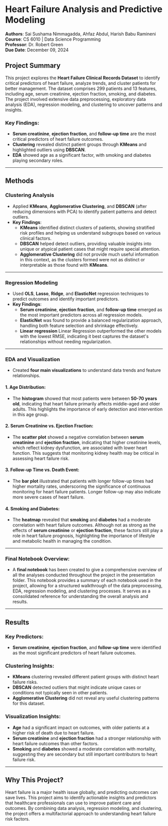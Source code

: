 # Heart Failure Analysis and Predictive Modeling

**Authors**: Sai Sushama Nimmagadda, Ahfaz Abdul, Harish Babu Ramineni  
**Course**: CS 6010 | Data Science Programming  
**Professor**: Dr. Robert Green  
**Due Date**: December 09, 2024

## Project Summary

This project explores the **Heart Failure Clinical Records Dataset** to identify critical predictors of heart failure, analyze trends, and cluster patients for better management. The dataset comprises 299 patients and 13 features, including age, serum creatinine, ejection fraction, smoking, and diabetes. The project involved extensive data preprocessing, exploratory data analysis (EDA), regression modeling, and clustering to uncover patterns and insights.

### Key Findings:

- **Serum creatinine**, **ejection fraction**, and **follow-up time** are the most critical predictors of heart failure outcomes.
- **Clustering** revealed distinct patient groups through **KMeans** and highlighted outliers using **DBSCAN**.
- **EDA** showed age as a significant factor, with smoking and diabetes playing secondary roles.

---

## Methods

### Clustering Analysis

- Applied **KMeans**, **Agglomerative Clustering**, and **DBSCAN** (after reducing dimensions with PCA) to identify patient patterns and detect outliers.
- **Key Findings**:
  - **KMeans** identified distinct clusters of patients, showing stratified risk profiles and helping us understand subgroups based on various clinical factors.
  - **DBSCAN** helped detect outliers, providing valuable insights into unique or atypical patient cases that might require special attention.
  - **Agglomerative Clustering** did not provide much useful information in this context, as the clusters formed were not as distinct or interpretable as those found with **KMeans**.

---

### Regression Modeling

- Used **OLS**, **Lasso**, **Ridge**, and **ElasticNet** regression techniques to predict outcomes and identify important predictors.
- **Key Findings**:
  - **Serum creatinine**, **ejection fraction**, and **follow-up time** emerged as the most important predictors across all regression models.
  - **ElasticNet** was found to provide a balanced regularization approach, handling both feature selection and shrinkage effectively.
  - **Linear regression** Linear Regression outperformed the other models with the lowest RMSE, indicating it best captures the dataset's relationships without needing regularization.

---

### EDA and Visualization

- Created **four main visualizations** to understand data trends and feature relationships.

#### 1. **Age Distribution**:

- The **histogram** showed that most patients were between **50-70 years old**, indicating that heart failure primarily affects middle-aged and older adults. This highlights the importance of early detection and intervention in this age group.

#### 2. **Serum Creatinine vs. Ejection Fraction**:

- The **scatter plot** showed a negative correlation between **serum creatinine** and **ejection fraction**, indicating that higher creatinine levels, which reflect kidney dysfunction, are associated with lower heart function. This suggests that monitoring kidney health may be critical in assessing heart failure risk.

#### 3. **Follow-up Time vs. Death Event**:

- The **bar plot** illustrated that patients with longer follow-up times had higher mortality rates, underscoring the significance of continuous monitoring for heart failure patients. Longer follow-up may also indicate more severe cases of heart failure.

#### 4. **Smoking and Diabetes**:

- The **heatmap** revealed that **smoking** and **diabetes** had a moderate correlation with heart failure outcomes. Although not as strong as the effects of **serum creatinine** or **ejection fraction**, these factors still play a role in heart failure prognosis, highlighting the importance of lifestyle and metabolic health in managing the condition.

---

### Final Notebook Overview:

- A **final notebook** has been created to give a comprehensive overview of all the analyses conducted throughout the project in the presentation folder. This notebook provides a summary of each notebook used in the project, allowing for a structured walkthrough of the data preprocessing, EDA, regression modeling, and clustering processes. It serves as a consolidated reference for understanding the overall analysis and results.

---

## Results

### Key Predictors:

- **Serum creatinine**, **ejection fraction**, and **follow-up time** were identified as the most significant predictors of heart failure outcomes.

### Clustering Insights:

- **KMeans** clustering revealed different patient groups with distinct heart failure risks.
- **DBSCAN** detected outliers that might indicate unique cases or conditions not typically seen in other patients.
- **Agglomerative Clustering** did not reveal any useful clustering patterns for this dataset.

### Visualization Insights:

- **Age** had a significant impact on outcomes, with older patients at a higher risk of death due to heart failure.
- **Serum creatinine** and **ejection fraction** had a stronger relationship with heart failure outcomes than other factors.
- **Smoking** and **diabetes** showed a moderate correlation with mortality, suggesting they are secondary but still important contributors to heart failure risk.

---

## Why This Project?

Heart failure is a major health issue globally, and predicting outcomes can save lives. This project aims to identify actionable insights and predictors that healthcare professionals can use to improve patient care and outcomes. By combining data analysis, regression modeling, and clustering, the project offers a multifactorial approach to understanding heart failure risk factors.
